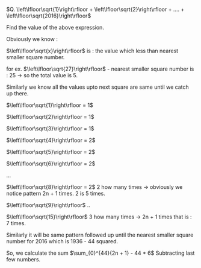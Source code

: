  $Q. \left\lfloor\sqrt{1}\right\rfloor + \left\lfloor\sqrt{2}\right\rfloor + .... + \left\lfloor\sqrt{2016}\right\rfloor$

Find the value of the above expression.


Obviously we know : 

$\left\lfloor\sqrt{x}\right\rfloor$ is : the value which less than nearest smaller square number.

for ex. $\left\lfloor\sqrt{27}\right\rfloor$ - nearest smaller square number is : 25 -> so the total value is 5.

Similarly we know all the values upto next square are same until we catch up there. 


$\left\lfloor\sqrt{1}\right\rfloor = 1$

$\left\lfloor\sqrt{2}\right\rfloor = 1$ 

$\left\lfloor\sqrt{3}\right\rfloor = 1$

$\left\lfloor\sqrt{4}\right\rfloor = 2$

$\left\lfloor\sqrt{5}\right\rfloor = 2$

$\left\lfloor\sqrt{6}\right\rfloor = 2$

...

$\left\lfloor\sqrt{8}\right\rfloor = 2$ 2 how many times -> obviously we notice pattern 2n + 1 times. 2 is 5 times.

$\left\lfloor\sqrt{9}\right\rfloor$
..

$\left\lfloor\sqrt{15}\right\rfloor$ 3 how many times -> 2n + 1 times that is : 7 times.

Similarly it will be same pattern followed up until the nearest smaller square number for 2016 which is 1936 - 44 squared.

So, we calculate the sum $\sum_{0}^{44}{2n + 1} - 44 * 6$
Subtracting last few numbers.



